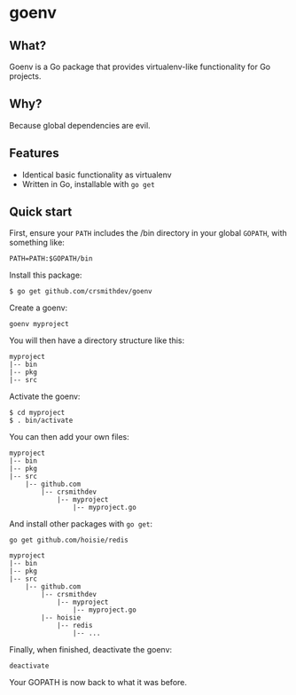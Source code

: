 # goenv

## What?

Goenv is a Go package that provides virtualenv-like functionality for Go projects.

## Why?

Because global dependencies are evil.

## Features

- Identical basic functionality as virtualenv
- Written in Go, installable with `go get`

## Quick start

First, ensure your `PATH` includes the /bin directory in your global `GOPATH`, with something like:

```script
PATH=PATH:$GOPATH/bin
```

Install this package:

```
$ go get github.com/crsmithdev/goenv
```

Create a goenv:

```
goenv myproject
```

You will then have a directory structure like this:

```
myproject
|-- bin
|-- pkg
|-- src
```

Activate the goenv:

```
$ cd myproject
$ . bin/activate
```

You can then add your own files:

```
myproject
|-- bin
|-- pkg
|-- src
    |-- github.com
        |-- crsmithdev
            |-- myproject
                |-- myproject.go
```

And install other packages with `go get`:

```
go get github.com/hoisie/redis
```
```
myproject
|-- bin
|-- pkg
|-- src
    |-- github.com
        |-- crsmithdev
            |-- myproject
                |-- myproject.go
        |-- hoisie
            |-- redis
                |-- ...
```

Finally, when finished, deactivate the goenv:

```
deactivate
```

Your GOPATH is now back to what it was before.
